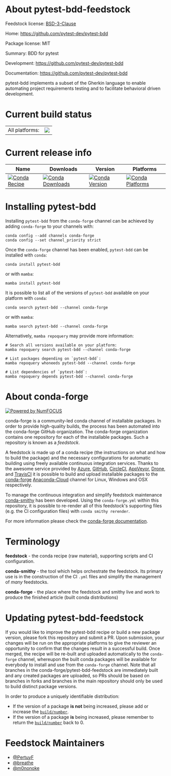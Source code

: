 About pytest-bdd-feedstock
==========================

Feedstock license: [BSD-3-Clause](https://github.com/conda-forge/pytest-bdd-feedstock/blob/main/LICENSE.txt)

Home: https://github.com/pytest-dev/pytest-bdd

Package license: MIT

Summary: BDD for pytest

Development: https://github.com/pytest-dev/pytest-bdd

Documentation: https://github.com/pytest-dev/pytest-bdd

pytest-bdd implements a subset of the Gherkin language to enable automating project requirements testing and to facilitate behavioral driven development.

Current build status
====================


<table><tr><td>All platforms:</td>
    <td>
      <a href="https://dev.azure.com/conda-forge/feedstock-builds/_build/latest?definitionId=6774&branchName=main">
        <img src="https://dev.azure.com/conda-forge/feedstock-builds/_apis/build/status/pytest-bdd-feedstock?branchName=main">
      </a>
    </td>
  </tr>
</table>

Current release info
====================

| Name | Downloads | Version | Platforms |
| --- | --- | --- | --- |
| [![Conda Recipe](https://img.shields.io/badge/recipe-pytest--bdd-green.svg)](https://anaconda.org/conda-forge/pytest-bdd) | [![Conda Downloads](https://img.shields.io/conda/dn/conda-forge/pytest-bdd.svg)](https://anaconda.org/conda-forge/pytest-bdd) | [![Conda Version](https://img.shields.io/conda/vn/conda-forge/pytest-bdd.svg)](https://anaconda.org/conda-forge/pytest-bdd) | [![Conda Platforms](https://img.shields.io/conda/pn/conda-forge/pytest-bdd.svg)](https://anaconda.org/conda-forge/pytest-bdd) |

Installing pytest-bdd
=====================

Installing `pytest-bdd` from the `conda-forge` channel can be achieved by adding `conda-forge` to your channels with:

```
conda config --add channels conda-forge
conda config --set channel_priority strict
```

Once the `conda-forge` channel has been enabled, `pytest-bdd` can be installed with `conda`:

```
conda install pytest-bdd
```

or with `mamba`:

```
mamba install pytest-bdd
```

It is possible to list all of the versions of `pytest-bdd` available on your platform with `conda`:

```
conda search pytest-bdd --channel conda-forge
```

or with `mamba`:

```
mamba search pytest-bdd --channel conda-forge
```

Alternatively, `mamba repoquery` may provide more information:

```
# Search all versions available on your platform:
mamba repoquery search pytest-bdd --channel conda-forge

# List packages depending on `pytest-bdd`:
mamba repoquery whoneeds pytest-bdd --channel conda-forge

# List dependencies of `pytest-bdd`:
mamba repoquery depends pytest-bdd --channel conda-forge
```


About conda-forge
=================

[![Powered by
NumFOCUS](https://img.shields.io/badge/powered%20by-NumFOCUS-orange.svg?style=flat&colorA=E1523D&colorB=007D8A)](https://numfocus.org)

conda-forge is a community-led conda channel of installable packages.
In order to provide high-quality builds, the process has been automated into the
conda-forge GitHub organization. The conda-forge organization contains one repository
for each of the installable packages. Such a repository is known as a *feedstock*.

A feedstock is made up of a conda recipe (the instructions on what and how to build
the package) and the necessary configurations for automatic building using freely
available continuous integration services. Thanks to the awesome service provided by
[Azure](https://azure.microsoft.com/en-us/services/devops/), [GitHub](https://github.com/),
[CircleCI](https://circleci.com/), [AppVeyor](https://www.appveyor.com/),
[Drone](https://cloud.drone.io/welcome), and [TravisCI](https://travis-ci.com/)
it is possible to build and upload installable packages to the
[conda-forge](https://anaconda.org/conda-forge) [Anaconda-Cloud](https://anaconda.org/)
channel for Linux, Windows and OSX respectively.

To manage the continuous integration and simplify feedstock maintenance
[conda-smithy](https://github.com/conda-forge/conda-smithy) has been developed.
Using the ``conda-forge.yml`` within this repository, it is possible to re-render all of
this feedstock's supporting files (e.g. the CI configuration files) with ``conda smithy rerender``.

For more information please check the [conda-forge documentation](https://conda-forge.org/docs/).

Terminology
===========

**feedstock** - the conda recipe (raw material), supporting scripts and CI configuration.

**conda-smithy** - the tool which helps orchestrate the feedstock.
                   Its primary use is in the construction of the CI ``.yml`` files
                   and simplify the management of *many* feedstocks.

**conda-forge** - the place where the feedstock and smithy live and work to
                  produce the finished article (built conda distributions)


Updating pytest-bdd-feedstock
=============================

If you would like to improve the pytest-bdd recipe or build a new
package version, please fork this repository and submit a PR. Upon submission,
your changes will be run on the appropriate platforms to give the reviewer an
opportunity to confirm that the changes result in a successful build. Once
merged, the recipe will be re-built and uploaded automatically to the
`conda-forge` channel, whereupon the built conda packages will be available for
everybody to install and use from the `conda-forge` channel.
Note that all branches in the conda-forge/pytest-bdd-feedstock are
immediately built and any created packages are uploaded, so PRs should be based
on branches in forks and branches in the main repository should only be used to
build distinct package versions.

In order to produce a uniquely identifiable distribution:
 * If the version of a package **is not** being increased, please add or increase
   the [``build/number``](https://docs.conda.io/projects/conda-build/en/latest/resources/define-metadata.html#build-number-and-string).
 * If the version of a package **is** being increased, please remember to return
   the [``build/number``](https://docs.conda.io/projects/conda-build/en/latest/resources/define-metadata.html#build-number-and-string)
   back to 0.

Feedstock Maintainers
=====================

* [@PertuyF](https://github.com/PertuyF/)
* [@breathe](https://github.com/breathe/)
* [@m0nonoke](https://github.com/m0nonoke/)

